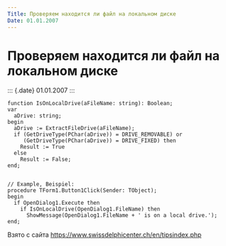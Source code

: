```yaml
---
Title: Проверяем находится ли файл на локальном диске
Date: 01.01.2007
---
```



Проверяем находится ли файл на локальном диске
==============================================

::: {.date}
01.01.2007
:::

    function IsOnLocalDrive(aFileName: string): Boolean;
    var
      aDrive: string;
    begin
      aDrive := ExtractFileDrive(aFileName);
      if (GetDriveType(PChar(aDrive)) = DRIVE_REMOVABLE) or
         (GetDriveType(PChar(aDrive)) = DRIVE_FIXED) then
        Result := True
      else
        Result := False;
    end;
     
     
    // Example, Beispiel:
    procedure TForm1.Button1Click(Sender: TObject);
    begin
      if OpenDialog1.Execute then
        if IsOnLocalDrive(OpenDialog1.FileName) then
          ShowMessage(OpenDialog1.FileName + ' is on a local drive.');
    end;

Взято с сайта <https://www.swissdelphicenter.ch/en/tipsindex.php>
